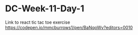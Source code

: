 # DC-Week-11-Day-1
Link to react tic tac toe exercise https://codepen.io/mmcburrows1/pen/BaNqoWv?editors=0010
